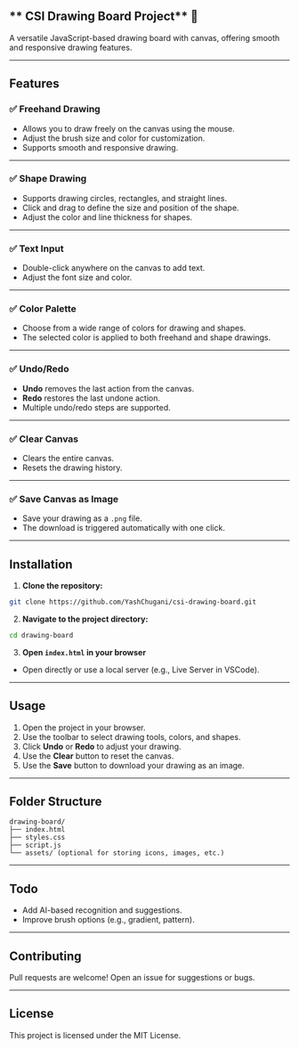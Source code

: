## ** CSI Drawing Board Project** 🎨

A versatile JavaScript-based drawing board with canvas, offering smooth and responsive drawing features.

---

## **Features**  
### ✅ **Freehand Drawing**  
- Allows you to draw freely on the canvas using the mouse.  
- Adjust the brush size and color for customization.  
- Supports smooth and responsive drawing.  

---

### ✅ **Shape Drawing**  
- Supports drawing circles, rectangles, and straight lines.  
- Click and drag to define the size and position of the shape.  
- Adjust the color and line thickness for shapes.  

---

### ✅ **Text Input**  
- Double-click anywhere on the canvas to add text.  
- Adjust the font size and color.  

---

### ✅ **Color Palette**  
- Choose from a wide range of colors for drawing and shapes.  
- The selected color is applied to both freehand and shape drawings.  

---

### ✅ **Undo/Redo**  
- **Undo** removes the last action from the canvas.  
- **Redo** restores the last undone action.  
- Multiple undo/redo steps are supported.  

---

### ✅ **Clear Canvas**  
- Clears the entire canvas.  
- Resets the drawing history.  

---

### ✅ **Save Canvas as Image**  
- Save your drawing as a `.png` file.  
- The download is triggered automatically with one click.  

---

## **Installation**  
1. **Clone the repository:**
```bash
git clone https://github.com/YashChugani/csi-drawing-board.git
```

2. **Navigate to the project directory:**
```bash
cd drawing-board
```

3. **Open `index.html` in your browser**  
- Open directly or use a local server (e.g., Live Server in VSCode).  

---

## **Usage**  
1. Open the project in your browser.  
2. Use the toolbar to select drawing tools, colors, and shapes.  
3. Click **Undo** or **Redo** to adjust your drawing.  
4. Use the **Clear** button to reset the canvas.  
5. Use the **Save** button to download your drawing as an image.  

---

## **Folder Structure**  
```plaintext
drawing-board/
├── index.html
├── styles.css
├── script.js
└── assets/ (optional for storing icons, images, etc.)
```

---

## **Todo**  
- Add AI-based recognition and suggestions.  
- Improve brush options (e.g., gradient, pattern).  

---

## **Contributing**  
Pull requests are welcome! Open an issue for suggestions or bugs.  

---

## **License**  
This project is licensed under the MIT License.  
